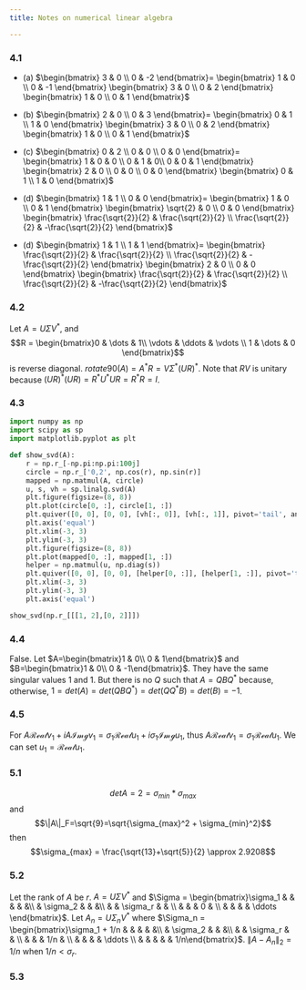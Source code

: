 ```yaml
---
title: Notes on numerical linear algebra

---
```


### 4.1
- (a) $\begin{bmatrix}
3 & 0 \\
0 & -2
\end{bmatrix}=
\begin{bmatrix}
1 & 0 \\
0 & -1
\end{bmatrix}
\begin{bmatrix}
3 & 0 \\
0 & 2
\end{bmatrix}
\begin{bmatrix}
1 & 0 \\
0 & 1
\end{bmatrix}$

- (b) $\begin{bmatrix}
2 & 0 \\
0 & 3
\end{bmatrix}=
\begin{bmatrix}
0 & 1 \\
1 & 0
\end{bmatrix}
\begin{bmatrix}
3 & 0 \\
0 & 2
\end{bmatrix}
\begin{bmatrix}
1 & 0 \\
0 & 1
\end{bmatrix}$

- \(c\) $\begin{bmatrix}
0 & 2 \\
0 & 0 \\
0 & 0
\end{bmatrix}=
\begin{bmatrix}
1 & 0 & 0 \\
0 & 1 & 0\\
0 & 0 & 1
\end{bmatrix}
\begin{bmatrix}
2 & 0 \\
0 & 0 \\
0 & 0
\end{bmatrix}
\begin{bmatrix}
0 & 1 \\
1 & 0
\end{bmatrix}$

- (d) $\begin{bmatrix}
1 & 1 \\
0 & 0
\end{bmatrix}=
\begin{bmatrix}
1 & 0  \\
0 & 1
\end{bmatrix}
\begin{bmatrix}
\sqrt{2} & 0 \\
0 & 0
\end{bmatrix}
\begin{bmatrix}
\frac{\sqrt{2}}{2} & \frac{\sqrt{2}}{2} \\
\frac{\sqrt{2}}{2} & -\frac{\sqrt{2}}{2}
\end{bmatrix}$

- (d) $\begin{bmatrix}
1 & 1 \\
1 & 1
\end{bmatrix}=
\begin{bmatrix}
\frac{\sqrt{2}}{2} & \frac{\sqrt{2}}{2}  \\
\frac{\sqrt{2}}{2} & -\frac{\sqrt{2}}{2}
\end{bmatrix}
\begin{bmatrix}
2 & 0 \\
0 & 0
\end{bmatrix}
\begin{bmatrix}
\frac{\sqrt{2}}{2} & \frac{\sqrt{2}}{2} \\
\frac{\sqrt{2}}{2} & -\frac{\sqrt{2}}{2}
\end{bmatrix}$

### 4.2
Let $A=U\Sigma V^*$, and
$$R = \begin{bmatrix}0 & \dots & 1\\ \vdots & \ddots & \vdots \\ 1 & \dots & 0 \end{bmatrix}$$
is reverse diagonal. $rotate90(A)=A^*R=V\Sigma^*(UR)^*$.  Note that $RV$ is unitary because $(UR)^*(UR)=R^*U^*UR=R^*R=I$.

### 4.3
```python
import numpy as np
import scipy as sp
import matplotlib.pyplot as plt

def show_svd(A):
	r = np.r_[-np.pi:np.pi:100j]
	circle = np.r_['0,2', np.cos(r), np.sin(r)]
	mapped = np.matmul(A, circle)
	u, s, vh = sp.linalg.svd(A)
	plt.figure(figsize=(8, 8))
	plt.plot(circle[0, :], circle[1, :])
	plt.quiver([0, 0], [0, 0], [vh[:, 0]], [vh[:, 1]], pivot='tail', angles='xy', scale_units='xy', scale=1.)
	plt.axis('equal')
	plt.xlim(-3, 3)
	plt.ylim(-3, 3)
	plt.figure(figsize=(8, 8))
	plt.plot(mapped[0, :], mapped[1, :])
	helper = np.matmul(u, np.diag(s))
	plt.quiver([0, 0], [0, 0], [helper[0, :]], [helper[1, :]], pivot='tail', angles='xy', scale_units='xy', scale=1.)
	plt.xlim(-3, 3)
	plt.ylim(-3, 3)
	plt.axis('equal')

show_svd(np.r_[[[1, 2],[0, 2]]])
```

### 4.4
False. Let $A=\begin{bmatrix}1 & 0\\ 0 & 1\end{bmatrix}$ and  $B=\begin{bmatrix}1 & 0\\ 0 & -1\end{bmatrix}$. They have the same singular values 1 and 1. But there is no $Q$ such that $A=QBQ^*$ because, otherwise, $1=det(A)=det(QBQ^*)=det(QQ^*B)=det(B)=-1$.

### 4.5
For $A \mathcal{Real} v_1+iA\mathcal{Img} v_1=\sigma_1 \mathcal{Real} u_1+i\sigma_1\mathcal{Img} u_1$, thus $A \mathcal{Real} v_1=\sigma_1 \mathcal{Real} u_1$. We can set $u_1=\mathcal{Real}u_1$.

### 5.1
$$det A = 2 = \sigma_{min} * \sigma_{max}$$
and
$$\|A\|_F=\sqrt{9}=\sqrt{\sigma_{max}^2 + \sigma_{min}^2}$$
then
$$\sigma_{max} = \frac{\sqrt{13}+\sqrt{5}}{2} \approx 2.9208$$

### 5.2
Let the rank of $A$ be $r$. $A=U\Sigma V^*$ and $\Sigma = \begin{bmatrix}\sigma_1 & & & & &\\ & \sigma_2 &  &  &\\ & & \sigma_r 
 & & \\ & & & 0 & \\  & & & & \ddots \end{bmatrix}$. Let $A_n = U\Sigma_n V^*$ where $\Sigma_n = \begin{bmatrix}\sigma_1 + 1/n & & & & &\\ & \sigma_2 &  &  &\\ & & \sigma_r 
 & & \\ & & & 1/n & \\  & & & & \ddots  \\ & & & & & 1/n\end{bmatrix}$. $\|A-A_n\|_2 = 1/n$ when $1/n < \sigma_r$.

### 5.3


